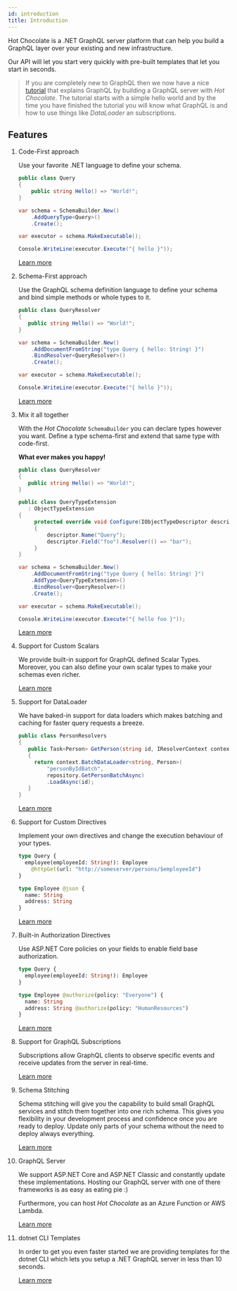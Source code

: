 ```yaml
---
id: introduction
title: Introduction
---
```


Hot Chocolate is a .NET GraphQL server platform that can help you build a GraphQL layer over your existing and new infrastructure.

Our API will let you start very quickly with pre-built templates that let you start in seconds.

> If you are completely new to GraphQL then we now have a nice [tutorial](tutorial-mongo.md) that explains GraphQL by building a GraphQL server with _Hot Chocolate_. The tutorial starts with a simple hello world and by the time you have finished the tutorial you will know what GraphQL is and how to use things like _DataLoader_ an subscriptions.

## Features

1. Code-First approach

   Use your favorite .NET language to define your schema.

   ```csharp
   public class Query
   {
       public string Hello() => "World!";
   }

   var schema = SchemaBuilder.New()
       .AddQueryType<Query>()
       .Create();

   var executor = schema.MakeExecutable();

   Console.WriteLine(executor.Execute("{ hello }"));
   ```

   [Learn more](code-first.md)

1. Schema-First approach

   Use the GraphQL schema definition language to define your schema and bind simple methods or whole types to it.

   ```csharp
   public class QueryResolver
   {
      public string Hello() => "World!";
   }

   var schema = SchemaBuilder.New()
       .AddDocumentFromString("type Query { hello: String! }")
       .BindResolver<QueryResolver>()
       .Create();

   var executor = schema.MakeExecutable();

   Console.WriteLine(executor.Execute("{ hello }"));
   ```

   [Learn more](schema-first.md)

1. Mix it all together

   With the _Hot Chocolate_ `SchemaBuilder` you can declare types however you want. Define a type schema-first and extend that same type with code-first.

   **What ever makes you happy!**

   ```csharp
   public class QueryResolver
   {
      public string Hello() => "World!";
   }

   public class QueryTypeExtension
      : ObjectTypeExtension
   {
        protected override void Configure(IObjectTypeDescriptor descriptor)
        {
            descriptor.Name("Query");
            descriptor.Field("foo").Resolver(() => "bar");
        }
   }

   var schema = SchemaBuilder.New()
       .AddDocumentFromString("type Query { hello: String! }")
       .AddType<QueryTypeExtension>()
       .BindResolver<QueryResolver>()
       .Create();

   var executor = schema.MakeExecutable();

   Console.WriteLine(executor.Execute("{ hello foo }"));
   ```

   [Learn more](schema.md)

1. Support for Custom Scalars

   We provide built-in support for GraphQL defined Scalar Types. Moreover, you can also define your own scalar types to make your schemas even richer.

   [Learn more](custom-scalar-types.md)

1. Support for DataLoader

   We have baked-in support for data loaders which makes batching and caching for faster query requests a breeze.

   ```csharp
   public class PersonResolvers
   {
      public Task<Person> GetPerson(string id, IResolverContext context, [Service]IPersonRepository repository)
      {
        return context.BatchDataLoader<string, Person>(
            "personByIdBatch",
            repository.GetPersonBatchAsync)
            .LoadAsync(id);
      }
   }
   ```

   [Learn more](dataloaders.md)

1. Support for Custom Directives

   Implement your own directives and change the execution behaviour of your types.

   ```graphql
   type Query {
     employee(employeeId: String!): Employee
       @httpGet(url: "http://someserver/persons/$employeeId")
   }

   type Employee @json {
     name: String
     address: String
   }
   ```

   [Learn more](directive.md)

1. Built-in Authorization Directives

   Use ASP.NET Core policies on your fields to enable field base authorization.

   ```graphql
   type Query {
     employee(employeeId: String!): Employee
   }

   type Employee @authorize(policy: "Everyone") {
     name: String
     address: String @authorize(policy: "HumanResources")
   }
   ```

   [Learn more](authorization.md)

1. Support for GraphQL Subscriptions

   Subscriptions allow GraphQL clients to observe specific events and receive updates from the server in real-time.

   [Learn more](subscription.md)

1. Schema Stitching

   Schema stitching will give you the capability to build small GraphQL services and stitch them together into one rich schema. This gives you flexibility in your development process and confidence once you are ready to deploy. Update only parts of your schema without the need to deploy always everything.

   [Learn more](stitching.md)

1. GraphQL Server

   We support ASP.NET Core and ASP.NET Classic and constantly update these implementations. Hosting our GraphQL server with one of there frameworks is as easy as eating pie :)

   Furthermore, you can host _Hot Chocolate_ as an Azure Function or AWS Lambda.

   [Learn more](aspnet.md)

1. dotnet CLI Templates

   In order to get you even faster started we are providing templates for the dotnet CLI which lets you setup a .NET GraphQL server in less than 10 seconds.

   [Learn more](dotnet-cli.md)
